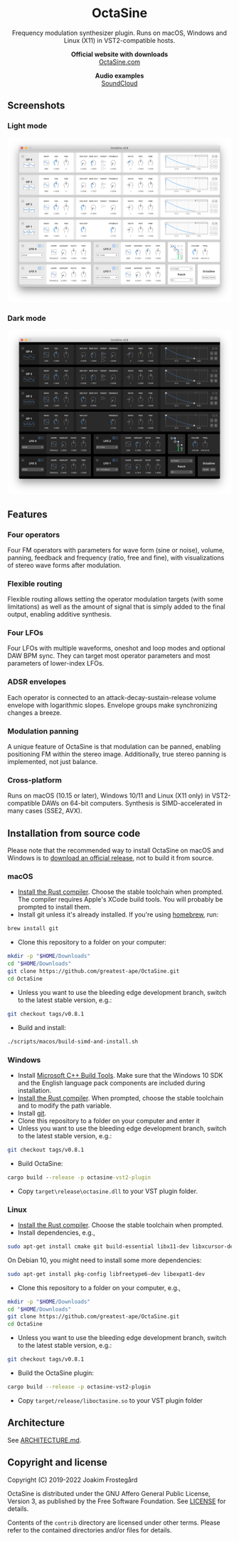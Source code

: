 <h1 align="center">OctaSine</h1>

<p align="center">
Frequency modulation synthesizer plugin. Runs on macOS, Windows and Linux (X11) in VST2-compatible hosts.
</p>

<p align="center">
  <strong>Official website with downloads</strong><br>
  <a href="https://www.octasine.com">OctaSine.com</a>
</p>

<p align="center">
  <strong>Audio examples</strong><br>
  <a href="https://soundcloud.com/octasine">SoundCloud</a>
</p>


## Screenshots

### Light mode

![Screenshot of OctaSine in light mode](images/screenshot-light.png)

### Dark mode

![Screenshot of OctaSine in dark mode](images/screenshot-dark.png)

## Features

### Four operators

Four FM operators with parameters for wave form (sine or noise), volume, panning, feedback and frequency (ratio, free and fine), with visualizations of stereo wave forms after modulation.

### Flexible routing

Flexible routing allows setting the operator modulation targets (with some limitations) as well as the amount of signal that is simply added to the final output, enabling additive synthesis.

### Four LFOs

Four LFOs with multiple waveforms, oneshot and loop modes and optional DAW BPM sync. They can target most operator parameters and most parameters of lower-index LFOs.

### ADSR envelopes

Each operator is connected to an attack-decay-sustain-release volume envelope with logarithmic slopes. Envelope groups make synchronizing changes a breeze.

### Modulation panning

A unique feature of OctaSine is that modulation can be panned, enabling positioning FM within the stereo image. Additionally, true stereo panning is implemented, not just balance.

### Cross-platform

Runs on macOS (10.15 or later), Windows 10/11 and Linux (X11 only) in VST2-compatible DAWs on 64-bit computers. Synthesis is SIMD-accelerated in many cases (SSE2, AVX).

## Installation from source code

Please note that the recommended way to install OctaSine on macOS and Windows
is to [download an official release](https://www.octasine.com), not to build it from source.

### macOS

* [Install the Rust compiler](https://rustup.rs/). Choose the stable toolchain
  when prompted. The compiler requires Apple's XCode build tools. You will
  probably be prompted to install them.
* Install git unless it's already installed. If you're using [homebrew](https://brew.sh), run:

```sh
brew install git
```

* Clone this repository to a folder on your computer:

```sh
mkdir -p "$HOME/Downloads"
cd "$HOME/Downloads"
git clone https://github.com/greatest-ape/OctaSine.git
cd OctaSine
```

* Unless you want to use the bleeding edge development branch, switch to the latest stable version, e.g.:

```sh
git checkout tags/v0.8.1
```

* Build and install:

```sh
./scripts/macos/build-simd-and-install.sh
```

### Windows

* Install [Microsoft C++ Build Tools](https://visualstudio.microsoft.com/visual-cpp-build-tools/). Make sure that the Windows 10 SDK and the English language pack components are included during installation.
* [Install the Rust compiler](https://rustup.rs/). When prompted, choose the stable toolchain and to modify the path variable.
* Install [git](https://git-scm.com/downloads).
* Clone this repository to a folder on your computer and enter it
* Unless you want to use the bleeding edge development branch, switch to the latest stable version, e.g.:

```sh
git checkout tags/v0.8.1
```

* Build OctaSine:

```cmd
cargo build --release -p octasine-vst2-plugin
```

* Copy `target\release\octasine.dll` to your VST plugin folder.

### Linux

* [Install the Rust compiler](https://rustup.rs/). Choose the stable toolchain when prompted. 
* Install dependencies, e.g.,

```sh
sudo apt-get install cmake git build-essential libx11-dev libxcursor-dev libxcb-dri2-0-dev libxcb-icccm4-dev libx11-xcb-dev
```

On Debian 10, you might need to install some more dependencies:

```sh
sudo apt-get install pkg-config libfreetype6-dev libexpat1-dev
```

* Clone this repository to a folder on your computer, e.g.,

```sh
mkdir -p "$HOME/Downloads"
cd "$HOME/Downloads"
git clone https://github.com/greatest-ape/OctaSine.git
cd OctaSine
```

* Unless you want to use the bleeding edge development branch, switch to the latest stable version, e.g.:

```sh
git checkout tags/v0.8.1
```

* Build the OctaSine plugin:

```sh
cargo build --release -p octasine-vst2-plugin
```

* Copy `target/release/liboctasine.so` to your VST plugin folder 

## Architecture

See [ARCHITECTURE.md](ARCHITECTURE.md).

## Copyright and license

Copyright (C) 2019-2022 Joakim Frostegård

OctaSine is distributed under the GNU Affero General Public License, Version 3,
as published by the Free Software Foundation. See [LICENSE](LICENSE) for
details.

Contents of the `contrib` directory are licensed under other terms. Please
refer to the contained directories and/or files for details.

